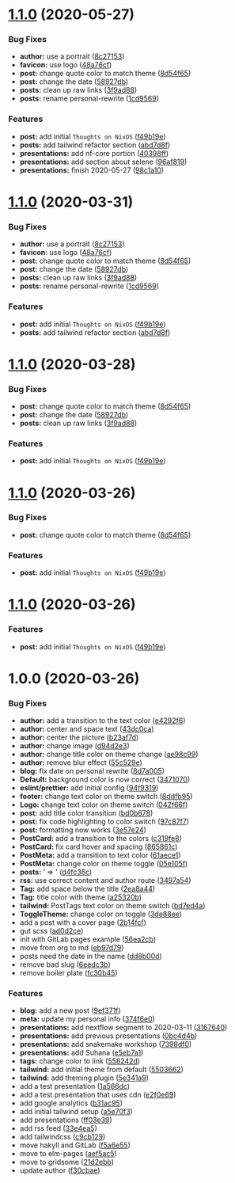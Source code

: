 # [1.1.0](https://github.com/Emiller88/edmundmiller.dev/compare/v1.0.0...v1.1.0) (2020-05-27)


### Bug Fixes

* **author:** use a portrait ([8c27153](https://github.com/Emiller88/edmundmiller.dev/commit/8c271534fc23710775f56998ee275f586258878f))
* **favicon:** use logo ([48a76cf](https://github.com/Emiller88/edmundmiller.dev/commit/48a76cff609886a62ebf38a320361c336ee3c47e))
* **post:** change quote color to match theme ([8d54f65](https://github.com/Emiller88/edmundmiller.dev/commit/8d54f65f2f1be0fc9be899363427760bce7a4328))
* **post:** change the date ([58927db](https://github.com/Emiller88/edmundmiller.dev/commit/58927db8946d1516997f8ff80def1a92ba8aa6ec))
* **posts:** clean up raw links ([3f9ad88](https://github.com/Emiller88/edmundmiller.dev/commit/3f9ad883ef7671f4d20031ad480a8fe6bf1fa1be))
* **posts:** rename personal-rewrite ([1cd9569](https://github.com/Emiller88/edmundmiller.dev/commit/1cd95697e13f863c5416967f6214f99babfb17b0))


### Features

* **post:** add initial `Thoughts on NixOS` ([f49b19e](https://github.com/Emiller88/edmundmiller.dev/commit/f49b19ed7e9595b8cac9d911e657206d47ba39a8))
* **posts:** add tailwind refactor section ([abd7d8f](https://github.com/Emiller88/edmundmiller.dev/commit/abd7d8ff63216211cc797dd5ac03c2e06d3e2468))
* **presentations:** add nf-core portion ([40398ff](https://github.com/Emiller88/edmundmiller.dev/commit/40398ff4925d92002c0994d957e85c9c95147c9f))
* **presentations:** add section about selene ([96af819](https://github.com/Emiller88/edmundmiller.dev/commit/96af8193334332f853d5b413305df38cfcc46f6e))
* **presentations:** finish 2020-05-27 ([98c1a10](https://github.com/Emiller88/edmundmiller.dev/commit/98c1a10466762e4842608135d53bb4f983acf298))

# [1.1.0](https://github.com/Emiller88/edmundmiller.dev/compare/v1.0.0...v1.1.0) (2020-03-31)


### Bug Fixes

* **author:** use a portrait ([8c27153](https://github.com/Emiller88/edmundmiller.dev/commit/8c271534fc23710775f56998ee275f586258878f))
* **favicon:** use logo ([48a76cf](https://github.com/Emiller88/edmundmiller.dev/commit/48a76cff609886a62ebf38a320361c336ee3c47e))
* **post:** change quote color to match theme ([8d54f65](https://github.com/Emiller88/edmundmiller.dev/commit/8d54f65f2f1be0fc9be899363427760bce7a4328))
* **post:** change the date ([58927db](https://github.com/Emiller88/edmundmiller.dev/commit/58927db8946d1516997f8ff80def1a92ba8aa6ec))
* **posts:** clean up raw links ([3f9ad88](https://github.com/Emiller88/edmundmiller.dev/commit/3f9ad883ef7671f4d20031ad480a8fe6bf1fa1be))
* **posts:** rename personal-rewrite ([1cd9569](https://github.com/Emiller88/edmundmiller.dev/commit/1cd95697e13f863c5416967f6214f99babfb17b0))


### Features

* **post:** add initial `Thoughts on NixOS` ([f49b19e](https://github.com/Emiller88/edmundmiller.dev/commit/f49b19ed7e9595b8cac9d911e657206d47ba39a8))
* **posts:** add tailwind refactor section ([abd7d8f](https://github.com/Emiller88/edmundmiller.dev/commit/abd7d8ff63216211cc797dd5ac03c2e06d3e2468))

# [1.1.0](https://github.com/Emiller88/edmundmiller.dev/compare/v1.0.0...v1.1.0) (2020-03-28)


### Bug Fixes

* **post:** change quote color to match theme ([8d54f65](https://github.com/Emiller88/edmundmiller.dev/commit/8d54f65f2f1be0fc9be899363427760bce7a4328))
* **post:** change the date ([58927db](https://github.com/Emiller88/edmundmiller.dev/commit/58927db8946d1516997f8ff80def1a92ba8aa6ec))
* **posts:** clean up raw links ([3f9ad88](https://github.com/Emiller88/edmundmiller.dev/commit/3f9ad883ef7671f4d20031ad480a8fe6bf1fa1be))


### Features

* **post:** add initial `Thoughts on NixOS` ([f49b19e](https://github.com/Emiller88/edmundmiller.dev/commit/f49b19ed7e9595b8cac9d911e657206d47ba39a8))

# [1.1.0](https://github.com/Emiller88/edmundmiller.dev/compare/v1.0.0...v1.1.0) (2020-03-26)


### Bug Fixes

* **post:** change quote color to match theme ([8d54f65](https://github.com/Emiller88/edmundmiller.dev/commit/8d54f65f2f1be0fc9be899363427760bce7a4328))


### Features

* **post:** add initial `Thoughts on NixOS` ([f49b19e](https://github.com/Emiller88/edmundmiller.dev/commit/f49b19ed7e9595b8cac9d911e657206d47ba39a8))

# [1.1.0](https://github.com/Emiller88/edmundmiller.dev/compare/v1.0.0...v1.1.0) (2020-03-26)


### Features

* **post:** add initial `Thoughts on NixOS` ([f49b19e](https://github.com/Emiller88/edmundmiller.dev/commit/f49b19ed7e9595b8cac9d911e657206d47ba39a8))

# 1.0.0 (2020-03-26)


### Bug Fixes

* **author:** add a transition to the text color ([e4292f6](https://github.com/Emiller88/edmundmiller.dev/commit/e4292f611c1a007c7d7a32518b81c5eb2cd573da))
* **author:** center and space text ([43dc0ca](https://github.com/Emiller88/edmundmiller.dev/commit/43dc0ca3cf9adeeed0b2902193bf607224b8e13a))
* **author:** center the picture ([b23af7d](https://github.com/Emiller88/edmundmiller.dev/commit/b23af7daea2d622fdc10ee04e186e933fea74e0d))
* **author:** change image ([d94d2e3](https://github.com/Emiller88/edmundmiller.dev/commit/d94d2e33ad64379c4aa91bd773e3de0e4b308a84))
* **author:** change title color on theme change ([ae98c99](https://github.com/Emiller88/edmundmiller.dev/commit/ae98c99b76888a1cdcedbea113547424b17e0021))
* **author:** remove blur effect ([55c529e](https://github.com/Emiller88/edmundmiller.dev/commit/55c529e5c2a3002831cd82e28044cf4eaef9380f))
* **blog:** fix date on personal rewrite ([8d7a005](https://github.com/Emiller88/edmundmiller.dev/commit/8d7a005d8ff681e5c988695eedad9fb5c8b1da8f))
* **Default:** background color is now correct ([3471070](https://github.com/Emiller88/edmundmiller.dev/commit/34710703d86d3a8f0565513707dc093e53bc5af8))
* **eslint/prettier:** add initial config ([94f9319](https://github.com/Emiller88/edmundmiller.dev/commit/94f93193cfc50d106259307885884a3d11da87a9))
* **footer:** change text color on theme switch ([8ddfb95](https://github.com/Emiller88/edmundmiller.dev/commit/8ddfb953ac7231632816056ef5d0f7fb83662f37))
* **Logo:** change text color on theme switch ([042f66f](https://github.com/Emiller88/edmundmiller.dev/commit/042f66f05e86afe0a833bbe6656b6ba6e8762469))
* **post:** add title color transition ([bd0b678](https://github.com/Emiller88/edmundmiller.dev/commit/bd0b678ec29accdf37c714c1beb1f71c9f69ba11))
* **post:** fix code highlighting to color switch ([97c87f7](https://github.com/Emiller88/edmundmiller.dev/commit/97c87f77c468a36d866f9040258f69e96a634d92))
* **post:** formatting now works ([3e57e24](https://github.com/Emiller88/edmundmiller.dev/commit/3e57e2466116fc260c077239d5cfdf4c0063ee40))
* **PostCard:** add a transition to the colors ([c319fe8](https://github.com/Emiller88/edmundmiller.dev/commit/c319fe8101f59516515b1e4b399d256ac6ab96a1))
* **PostCard:** fix card hover and spacing ([865861c](https://github.com/Emiller88/edmundmiller.dev/commit/865861c1a8f11d521f420cd96e79d6b1d2de43e0))
* **PostMeta:** add a transition to text color ([61aece1](https://github.com/Emiller88/edmundmiller.dev/commit/61aece1ed4471107992f7324514b7a5b477952ee))
* **PostMeta:** change color on theme toggle ([05e105f](https://github.com/Emiller88/edmundmiller.dev/commit/05e105f4f75ee9ad903c8972e66fb619b552ebbf))
* **posts:** &rsquo; => ' ([d4fc36c](https://github.com/Emiller88/edmundmiller.dev/commit/d4fc36cd0e18b7b86753594712ad6be128c7f658))
* **rss:** use correct content and author route ([3497a54](https://github.com/Emiller88/edmundmiller.dev/commit/3497a545106b6ee69c81f2b89d84ccf14d33dc8e))
* **Tag:** add space below the title ([2ea8a44](https://github.com/Emiller88/edmundmiller.dev/commit/2ea8a4489d457f84e1323e454208533c0507f578))
* **Tag:** title color with theme ([a25320b](https://github.com/Emiller88/edmundmiller.dev/commit/a25320b9487ffb6b9224cd09a741d6f7e3db509f))
* **tailwind:** PostTags text color on theme switch ([bd7ed4a](https://github.com/Emiller88/edmundmiller.dev/commit/bd7ed4a7fd31e5ed40d5b4c51c39fd03d3717732))
* **ToggleTheme:** change color on toggle ([3de88ee](https://github.com/Emiller88/edmundmiller.dev/commit/3de88ee853e7fe468e25b22bea16215de9b61b7f))
* add a post with a cover page ([2b14fcf](https://github.com/Emiller88/edmundmiller.dev/commit/2b14fcfd3e5972938fe6def5382a305238f03a46))
* gut scss ([ad0d2ce](https://github.com/Emiller88/edmundmiller.dev/commit/ad0d2ce657c07844d16e0e4c3238559b557f2a39))
* init with GitLab pages example ([56ea2cb](https://github.com/Emiller88/edmundmiller.dev/commit/56ea2cb12236a8c289235e0408958e59b68f225f))
* move from org to md ([eb97d79](https://github.com/Emiller88/edmundmiller.dev/commit/eb97d79f01f164a586b60cafed935d98ba277e1a))
* posts need the date in the name ([dd8b00d](https://github.com/Emiller88/edmundmiller.dev/commit/dd8b00deb0f5d58af7fe4d06a863f1f3b29872cc))
* remove bad slug ([6eedc3b](https://github.com/Emiller88/edmundmiller.dev/commit/6eedc3b96b524829661dd56b8fb2fc12c6794791))
* remove boiler plate ([fc30b45](https://github.com/Emiller88/edmundmiller.dev/commit/fc30b453beb38d1c1c522544c5ac706a9729b438))


### Features

* **blog:** add a new post ([9ef371f](https://github.com/Emiller88/edmundmiller.dev/commit/9ef371f25dff4f86e581c0cccba48b5f06ddc06a))
* **meta:** update my personal info ([374f6e0](https://github.com/Emiller88/edmundmiller.dev/commit/374f6e0a6a832388fdd4881653dd7c7ef87b878b))
* **presentations:** add nextflow segment to 2020-03-11 ([3167640](https://github.com/Emiller88/edmundmiller.dev/commit/31676401b9b8e0383082657a2b17f41b64766712))
* **presentations:** add previous presentations ([0bc4d4b](https://github.com/Emiller88/edmundmiller.dev/commit/0bc4d4beac75cc244a35d6d5c30808f3d8f77127))
* **presentations:** add snakemake workshop ([7398df0](https://github.com/Emiller88/edmundmiller.dev/commit/7398df0301c006e30ae539d256fbe94bad319e3a))
* **presentations:** add Suhana ([e5eb7a1](https://github.com/Emiller88/edmundmiller.dev/commit/e5eb7a15d9b7675210adb17f44efdbd6dd956e75))
* **tags:** change color to link ([558242d](https://github.com/Emiller88/edmundmiller.dev/commit/558242d3b5757eaa0773c4c258bb3a2fcd4f374b))
* **tailwind:** add initial theme from default ([5503662](https://github.com/Emiller88/edmundmiller.dev/commit/5503662e20dba89ea2ca1e7f5499c70f1e5341d1))
* **tailwind:** add theming plugin ([5e341a9](https://github.com/Emiller88/edmundmiller.dev/commit/5e341a97407ddaf744399fde0d1ae5623c611013))
* add a test presentation ([1a566dc](https://github.com/Emiller88/edmundmiller.dev/commit/1a566dc93218cf55c20134b92aa509ce3d016494))
* add a test presentation that uses cdn ([e2f0e69](https://github.com/Emiller88/edmundmiller.dev/commit/e2f0e69ddd48fa1ab59ab68acefe259700a4c42f))
* add google analytics ([b31ac95](https://github.com/Emiller88/edmundmiller.dev/commit/b31ac956a8d14428cc465a673876843b54148339))
* add initial tailwind setup ([a5e70f3](https://github.com/Emiller88/edmundmiller.dev/commit/a5e70f314b65ab1bb1a55136390481ef6280affc))
* add presentations ([ff03e39](https://github.com/Emiller88/edmundmiller.dev/commit/ff03e399bba393474b8ad96c47634ae8e6af17b8))
* add rss feed ([33e4ea5](https://github.com/Emiller88/edmundmiller.dev/commit/33e4ea54545d0441a213508f80995d6f849fbb32))
* add tailwindcss ([c9cb129](https://github.com/Emiller88/edmundmiller.dev/commit/c9cb1293e78c5375fd1ae938147ea8281bd8eb17))
* move hakyll and GitLab ([f5a6e55](https://github.com/Emiller88/edmundmiller.dev/commit/f5a6e556b9f4ec361fd03d9858df80bfbe8bea5b))
* move to elm-pages ([aef5ac5](https://github.com/Emiller88/edmundmiller.dev/commit/aef5ac55467936cc14e0da50dcca362972886c81))
* move to gridsome ([21d2ebb](https://github.com/Emiller88/edmundmiller.dev/commit/21d2ebb0355f1b207e360756003ed5c381f5f3b8))
* update author ([f30cbae](https://github.com/Emiller88/edmundmiller.dev/commit/f30cbae8c2de5bafcbd4b4d826686d55db7c0d5d))
